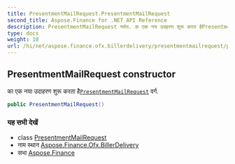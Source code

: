 ```yaml
---
title: PresentmentMailRequest.PresentmentMailRequest
second_title: Aspose.Finance for .NET API Reference
description: PresentmentMailRequest नर्मत. क एक नय उदहरण शुरू करत हैPresentmentMailRequest वर्ग.
type: docs
weight: 10
url: /hi/net/aspose.finance.ofx.billerdelivery/presentmentmailrequest/presentmentmailrequest/
---
```

## PresentmentMailRequest constructor

का एक नया उदाहरण शुरू करता है[`PresentmentMailRequest`](../) वर्ग.

```csharp
public PresentmentMailRequest()
```

### यह सभी देखें

* class [PresentmentMailRequest](../)
* नाम स्थान [Aspose.Finance.Ofx.BillerDelivery](../../presentmentmailrequest/)
* सभा [Aspose.Finance](../../../)


